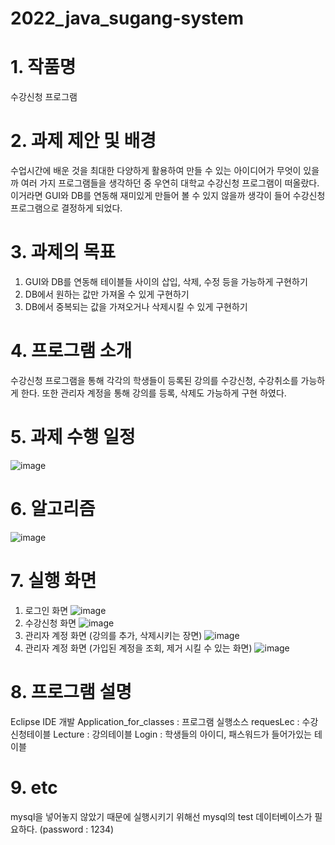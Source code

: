# 2022_java_sugang-system

# 1. 작품명

수강신청 프로그램

# 2. 과제 제안 및 배경

수업시간에 배운 것을 최대한 다양하게 활용하여 만들 수 있는 아이디어가 무엇이 있을까 여러 가지 프로그램들을 생각하던 중 우연히 대학교 수강신청 프로그램이 떠올랐다. 이거라면 GUI와 DB를 연동해 재미있게 만들어 볼 수 있지 않을까 생각이 들어 수강신청 프로그램으로 결정하게 되었다.

# 3. 과제의 목표

1. GUI와 DB를 연동해 테이블들 사이의 삽입, 삭제, 수정 등을 가능하게 구현하기
2. DB에서 원하는 값만 가져올 수 있게 구현하기
3. DB에서 중복되는 값을 가져오거나 삭제시킬 수 있게 구현하기

# 4. 프로그램 소개

수강신청 프로그램을 통해 각각의 학생들이 등록된 강의를 수강신청, 수강취소를 가능하게 한다. 또한 관리자 계정을 통해 강의를 등록, 삭제도 가능하게 구현 하였다.

# 5. 과제 수행 일정

![image](https://github.com/lsp6359/2022_java_sugang-system/assets/130120597/a83e3696-807f-49d8-bbfb-ff72917c60e5)

# 6. 알고리즘

![image](https://github.com/lsp6359/2022_java_sugang-system/assets/130120597/ad3bdae1-16a9-4d45-a4f0-d85bead2767d)

# 7. 실행 화면

1. 로그인 화면
   ![image](https://github.com/lsp6359/2022_java_sugang-system/assets/130120597/fb1bf4ab-caf2-495d-97fa-de16158b8e3a)
2. 수강신청 화면
   ![image](https://github.com/lsp6359/2022_java_sugang-system/assets/130120597/69981790-f7ab-4158-80ff-26f678c835b1)
3. 관리자 계정 화면 (강의를 추가, 삭제시키는 장면)
   ![image](https://github.com/lsp6359/2022_java_sugang-system/assets/130120597/00355c23-4175-4bae-b743-ab9ad8922714)
4. 관리자 계정 화면 (가입된 계정을 조회, 제거 시킬 수 있는 화면)
   ![image](https://github.com/lsp6359/2022_java_sugang-system/assets/130120597/167dbc60-9926-438c-981f-a40a8793d602)

# 8. 프로그램 설명

Eclipse IDE 개발
Application_for_classes : 프로그램 실행소스
requesLec : 수강신청테이블
Lecture : 강의테이블
Login : 학생들의 아이디, 패스워드가 들어가있는 테이블

# 9. etc

mysql을 넣어놓지 않았기 때문에 실행시키기 위해선 mysql의 test 데이터베이스가 필요하다. (password : 1234)
